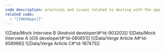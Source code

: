 ```yaml
---
code description: practices and issues related to dealing with the app store
related code:
  - "[[WebApps]]"
---
```


![[Data/Mock Interview B (Android developer)#^id-903203]]
![[Data/Mock Interview A (iOS developer)#^id-080651]]
![[Data/Verge Article A#^id-958998]]
![[Data/Verge Article C#^id-187475]]
